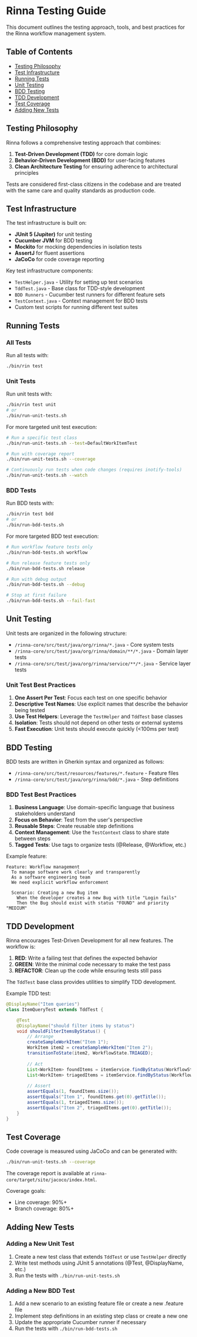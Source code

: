 <!-- Copyright (c) 2025 [Eric C. Mumford](https://github.com/heymumford) [@heymumford], Gemini Deep Research, Claude 3.7. -->

# Rinna Testing Guide

This document outlines the testing approach, tools, and best practices for the Rinna workflow management system.

## Table of Contents

- [Testing Philosophy](#testing-philosophy)
- [Test Infrastructure](#test-infrastructure)
- [Running Tests](#running-tests)
- [Unit Testing](#unit-testing)
- [BDD Testing](#bdd-testing)
- [TDD Development](#tdd-development)
- [Test Coverage](#test-coverage)
- [Adding New Tests](#adding-new-tests)

## Testing Philosophy

Rinna follows a comprehensive testing approach that combines:

1. **Test-Driven Development (TDD)** for core domain logic
2. **Behavior-Driven Development (BDD)** for user-facing features
3. **Clean Architecture Testing** for ensuring adherence to architectural principles

Tests are considered first-class citizens in the codebase and are treated with the same care and quality standards as production code.

## Test Infrastructure

The test infrastructure is built on:

- **JUnit 5 (Jupiter)** for unit testing
- **Cucumber JVM** for BDD testing
- **Mockito** for mocking dependencies in isolation tests
- **AssertJ** for fluent assertions
- **JaCoCo** for code coverage reporting

Key test infrastructure components:

- `TestHelper.java` - Utility for setting up test scenarios
- `TddTest.java` - Base class for TDD-style development
- `BDD Runners` - Cucumber test runners for different feature sets
- `TestContext.java` - Context management for BDD tests
- Custom test scripts for running different test suites

## Running Tests

### All Tests

Run all tests with:

```bash
./bin/rin test
```

### Unit Tests

Run unit tests with:

```bash
./bin/rin test unit
# or
./bin/run-unit-tests.sh
```

For more targeted unit test execution:

```bash
# Run a specific test class
./bin/run-unit-tests.sh --test=DefaultWorkItemTest

# Run with coverage report
./bin/run-unit-tests.sh --coverage

# Continuously run tests when code changes (requires inotify-tools)
./bin/run-unit-tests.sh --watch
```

### BDD Tests

Run BDD tests with:

```bash
./bin/rin test bdd
# or
./bin/run-bdd-tests.sh
```

For more targeted BDD test execution:

```bash
# Run workflow feature tests only
./bin/run-bdd-tests.sh workflow

# Run release feature tests only
./bin/run-bdd-tests.sh release

# Run with debug output
./bin/run-bdd-tests.sh --debug

# Stop at first failure
./bin/run-bdd-tests.sh --fail-fast
```

## Unit Testing

Unit tests are organized in the following structure:

- `/rinna-core/src/test/java/org/rinna/*.java` - Core system tests
- `/rinna-core/src/test/java/org/rinna/domain/**/*.java` - Domain layer tests
- `/rinna-core/src/test/java/org/rinna/service/**/*.java` - Service layer tests

### Unit Test Best Practices

1. **One Assert Per Test**: Focus each test on one specific behavior
2. **Descriptive Test Names**: Use explicit names that describe the behavior being tested
3. **Use Test Helpers**: Leverage the `TestHelper` and `TddTest` base classes
4. **Isolation**: Tests should not depend on other tests or external systems
5. **Fast Execution**: Unit tests should execute quickly (<100ms per test)

## BDD Testing

BDD tests are written in Gherkin syntax and organized as follows:

- `/rinna-core/src/test/resources/features/*.feature` - Feature files
- `/rinna-core/src/test/java/org/rinna/bdd/*.java` - Step definitions

### BDD Test Best Practices

1. **Business Language**: Use domain-specific language that business stakeholders understand
2. **Focus on Behavior**: Test from the user's perspective
3. **Reusable Steps**: Create reusable step definitions
4. **Context Management**: Use the `TestContext` class to share state between steps
5. **Tagged Tests**: Use tags to organize tests (@Release, @Workflow, etc.)

Example feature:

```gherkin
Feature: Workflow management
  To manage software work clearly and transparently
  As a software engineering team
  We need explicit workflow enforcement

  Scenario: Creating a new Bug item
    When the developer creates a new Bug with title "Login fails"
    Then the Bug should exist with status "FOUND" and priority "MEDIUM"
```

## TDD Development

Rinna encourages Test-Driven Development for all new features. The workflow is:

1. **RED**: Write a failing test that defines the expected behavior
2. **GREEN**: Write the minimal code necessary to make the test pass
3. **REFACTOR**: Clean up the code while ensuring tests still pass

The `TddTest` base class provides utilities to simplify TDD development.

Example TDD test:

```java
@DisplayName("Item queries")
class ItemQueryTest extends TddTest {

    @Test
    @DisplayName("should filter items by status")
    void shouldFilterItemsByStatus() {
        // Arrange
        createSampleWorkItem("Item 1");
        WorkItem item2 = createSampleWorkItem("Item 2");
        transitionToState(item2, WorkflowState.TRIAGED);
        
        // Act
        List<WorkItem> foundItems = itemService.findByStatus(WorkflowState.FOUND);
        List<WorkItem> triagedItems = itemService.findByStatus(WorkflowState.TRIAGED);
        
        // Assert
        assertEquals(1, foundItems.size());
        assertEquals("Item 1", foundItems.get(0).getTitle());
        assertEquals(1, triagedItems.size());
        assertEquals("Item 2", triagedItems.get(0).getTitle());
    }
}
```

## Test Coverage

Code coverage is measured using JaCoCo and can be generated with:

```bash
./bin/run-unit-tests.sh --coverage
```

The coverage report is available at `rinna-core/target/site/jacoco/index.html`.

Coverage goals:
- Line coverage: 90%+
- Branch coverage: 80%+

## Adding New Tests

### Adding a New Unit Test

1. Create a new test class that extends `TddTest` or use `TestHelper` directly
2. Write test methods using JUnit 5 annotations (@Test, @DisplayName, etc.)
3. Run the tests with `./bin/run-unit-tests.sh`

### Adding a New BDD Test

1. Add a new scenario to an existing feature file or create a new .feature file
2. Implement step definitions in an existing step class or create a new one
3. Update the appropriate Cucumber runner if necessary
4. Run the tests with `./bin/run-bdd-tests.sh`